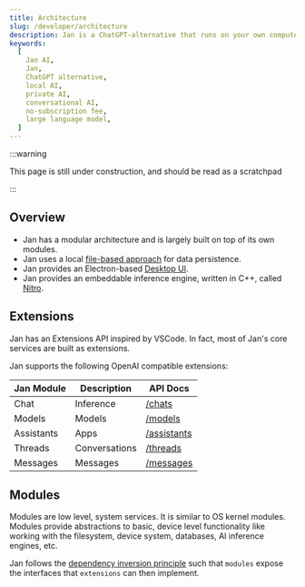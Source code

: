 ```yaml
---
title: Architecture
slug: /developer/architecture
description: Jan is a ChatGPT-alternative that runs on your own computer, with a local API server.
keywords:
  [
    Jan AI,
    Jan,
    ChatGPT alternative,
    local AI,
    private AI,
    conversational AI,
    no-subscription fee,
    large language model,
  ]
---
```


<head>
  <title>Jan AI Architecture - Modular and Extensible Framework</title>
  <meta charSet="utf-8" />
  <meta name="description" content="Discover the modular architecture of Jan, a ChatGPT alternative that runs on your own computer. Learn about Jan's local API server, Desktop UI, and the Nitro inference engine." />
  <meta name="keywords" content="Jan AI, Jan, ChatGPT alternative, local AI, private AI, conversational AI, no-subscription fee, large language model, modular architecture, Extensions API" />
  <meta name="twitter:card" content="summary" />
  <link rel="canonical" href="https://jan.ai/developer/architecture/" />
  <meta property="og:title" content="Jan AI Architecture - Modular and Extensible Framework" />
  <meta property="og:description" content="Discover the modular architecture of Jan, a ChatGPT alternative that runs on your own computer. Learn about Jan's local API server, Desktop UI, and the Nitro inference engine." />
  <meta property="og:url" content="https://jan.ai/developer/architecture/" />
  <meta property="og:type" content="article" />
  <meta property="og:image" content="https://jan.ai/img/og-image.svg" />
</head>

:::warning

This page is still under construction, and should be read as a scratchpad

:::

## Overview

- Jan has a modular architecture and is largely built on top of its own modules.
- Jan uses a local [file-based approach](/developer/file-based) for data persistence.
- Jan provides an Electron-based [Desktop UI](https://github.com/janhq/jan).
- Jan provides an embeddable inference engine, written in C++, called [Nitro](https://nitro.jan.ai/docs/).

## Extensions

Jan has an Extensions API inspired by VSCode. In fact, most of Jan's core services are built as extensions.

Jan supports the following OpenAI compatible extensions:

| Jan Module | Description   | API Docs                                      |
| ---------- | ------------- | --------------------------------------------- |
| Chat       | Inference     | [/chats](/api-reference/#tag/Chat-Completion) |
| Models     | Models        | [/models](/api-reference/#tag/Models)         |
| Assistants | Apps          | [/assistants](/api-reference/#tag/Assistants) |
| Threads    | Conversations | [/threads](/api-reference/#tag/Threads)       |
| Messages   | Messages      | [/messages](/api-reference/#tag/Messages)     |

<!-- TODO: link npm modules -->

## Modules

Modules are low level, system services. It is similar to OS kernel modules. Modules provide abstractions to basic, device level functionality like working with the filesystem, device system, databases, AI inference engines, etc.

Jan follows the [dependency inversion principle](https://en.wikipedia.org/wiki/Dependency_inversion_principle) such that `modules` expose the interfaces that `extensions` can then implement.

